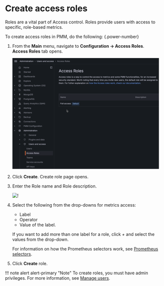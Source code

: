 
# Create access roles

Roles are a vital part of Access control. Roles provide users with access to specific, role-based metrics.

To create access roles in PMM, do the following:
{.power-number}

1. From the **Main** menu, navigate to <i class="uil uil-cog"></i> **Configuration → Access Roles**. **Access Roles** tab
 opens.

    ![!](../../../_images/PMM_access_control_create_role.png)

2. Click **Create**. Create role page opens.


3. Enter the Role name and Role description.

    ![!](../../../_images/PMM_access_control_role_name.png)

4. Select the following from the drop-downs for metrics access:
    - Label
    - Operator
    - Value of the label.

    If you want to add more than one label for a role, click *+* and select the values from the drop-down.

    For information on how the Prometheus selectors work, see [Prometheus selectors](https://prometheus.io/docs/prometheus/latest/querying/basics/#time-series-selectors).

5. Click **Create** role.

!!! note alert alert-primary "Note"
    To create roles, you must have admin privileges. For more information, see [Manage users](../../manage-users/index.md).